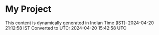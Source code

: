 # My Project

This content is dynamically generated in Indian Time (IST): 2024-04-20 21:12:58 IST
Converted to UTC: 2024-04-20 15:42:58 UTC
